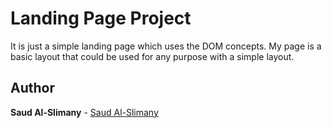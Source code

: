 # Landing Page Project
  It is just a simple landing page which uses the DOM concepts.
  My page is a basic layout that could be used for any purpose with a simple layout.

## Author

**Saud Al-Slimany**  - [Saud Al-Slimany](https://github.com/SaudC21)